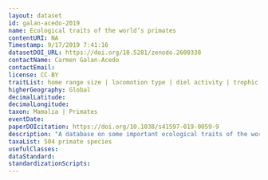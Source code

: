 ```yaml
---
layout: dataset
id: galan-acedo-2019
name: Ecological traits of the world’s primates
contentURI: NA
Timestamp: 9/17/2019 7:41:16
datasetDOI_URL: https://doi.org/10.5281/zenodo.2600338
contactName: Carmen Galan-Acedo
contactEmail:  
license: CC-BY
traitList: home range size | locomotion type | diel activity | trophic guild | body mass | habitat type | current conservation status | population trend | geographic realm
higherGeography: Global
decimalLatitude: 
decimalLongitude: 
taxon: Mamalia | Primates
eventDate: 
paperDOIcitation: https://doi.org/10.1038/s41597-019-0059-9
description: "A database on some important ecological traits of the world’s primates (504 species), including home range size, locomotion type, diel activity, trophic guild, body mass, habitat type, current conservation status, population trend, and geographic realm. We compiled this information through a careful review of 1,216 studies published between 1941 and 2018"
taxaList: 504 primate species
usefulClasses:  
dataStandard:
standardizationScripts: 
---
```


